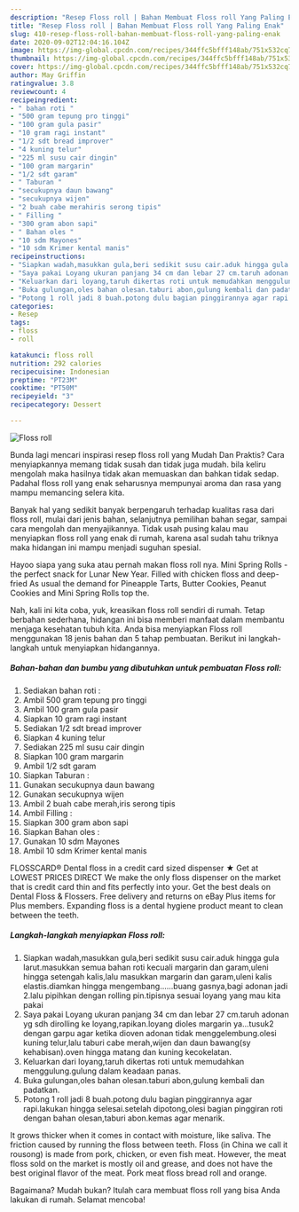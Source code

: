 ```yaml
---
description: "Resep Floss roll | Bahan Membuat Floss roll Yang Paling Enak"
title: "Resep Floss roll | Bahan Membuat Floss roll Yang Paling Enak"
slug: 410-resep-floss-roll-bahan-membuat-floss-roll-yang-paling-enak
date: 2020-09-02T12:04:16.104Z
image: https://img-global.cpcdn.com/recipes/344ffc5bfff148ab/751x532cq70/floss-roll-foto-resep-utama.jpg
thumbnail: https://img-global.cpcdn.com/recipes/344ffc5bfff148ab/751x532cq70/floss-roll-foto-resep-utama.jpg
cover: https://img-global.cpcdn.com/recipes/344ffc5bfff148ab/751x532cq70/floss-roll-foto-resep-utama.jpg
author: May Griffin
ratingvalue: 3.8
reviewcount: 4
recipeingredient:
- " bahan roti "
- "500 gram tepung pro tinggi"
- "100 gram gula pasir"
- "10 gram ragi instant"
- "1/2 sdt bread improver"
- "4 kuning telur"
- "225 ml susu cair dingin"
- "100 gram margarin"
- "1/2 sdt garam"
- " Taburan "
- "secukupnya daun bawang"
- "secukupnya wijen"
- "2 buah cabe merahiris serong tipis"
- " Filling "
- "300 gram abon sapi"
- " Bahan oles "
- "10 sdm Mayones"
- "10 sdm Krimer kental manis"
recipeinstructions:
- "Siapkan wadah,masukkan gula,beri sedikit susu cair.aduk hingga gula larut.masukkan semua bahan roti kecuali margarin dan garam,uleni hingga setengah kalis,lalu masukkan margarin dan garam,uleni kalis elastis.diamkan hingga mengembang......buang gasnya,bagi adonan jadi 2.lalu pipihkan dengan rolling pin.tipisnya sesuai loyang yang mau kita pakai"
- "Saya pakai Loyang ukuran panjang 34 cm dan lebar 27 cm.taruh adonan yg sdh dirolling ke loyang,rapikan.loyang dioles margarin ya...tusuk2 dengan garpu agar ketika dioven adonan tidak menggelembung.olesi kuning telur,lalu taburi cabe merah,wijen dan daun bawang(sy kehabisan).oven hingga matang dan kuning kecokelatan."
- "Keluarkan dari loyang,taruh dikertas roti untuk memudahkan menggulung.gulung dalam keadaan panas."
- "Buka gulungan,oles bahan olesan.taburi abon,gulung kembali dan padatkan."
- "Potong 1 roll jadi 8 buah.potong dulu bagian pinggirannya agar rapi.lakukan hingga selesai.setelah dipotong,olesi bagian pinggiran roti dengan bahan olesan,taburi abon.kemas agar menarik."
categories:
- Resep
tags:
- floss
- roll

katakunci: floss roll 
nutrition: 292 calories
recipecuisine: Indonesian
preptime: "PT23M"
cooktime: "PT50M"
recipeyield: "3"
recipecategory: Dessert

---
```



![Floss roll](https://img-global.cpcdn.com/recipes/344ffc5bfff148ab/751x532cq70/floss-roll-foto-resep-utama.jpg)

Bunda lagi mencari inspirasi resep floss roll yang Mudah Dan Praktis? Cara menyiapkannya memang tidak susah dan tidak juga mudah. bila keliru mengolah maka hasilnya tidak akan memuaskan dan bahkan tidak sedap. Padahal floss roll yang enak seharusnya mempunyai aroma dan rasa yang mampu memancing selera kita.

Banyak hal yang sedikit banyak berpengaruh terhadap kualitas rasa dari floss roll, mulai dari jenis bahan, selanjutnya pemilihan bahan segar, sampai cara mengolah dan menyajikannya. Tidak usah pusing kalau mau menyiapkan floss roll yang enak di rumah, karena asal sudah tahu triknya maka hidangan ini mampu menjadi suguhan spesial.

Hayoo siapa yang suka atau pernah makan floss roll nya. Mini Spring Rolls - the perfect snack for Lunar New Year. Filled with chicken floss and deep-fried As usual the demand for Pineapple Tarts, Butter Cookies, Peanut Cookies and Mini Spring Rolls top the.


Nah, kali ini kita coba, yuk, kreasikan floss roll sendiri di rumah. Tetap berbahan sederhana, hidangan ini bisa memberi manfaat dalam membantu menjaga kesehatan tubuh kita. Anda bisa menyiapkan Floss roll menggunakan 18 jenis bahan dan 5 tahap pembuatan. Berikut ini langkah-langkah untuk menyiapkan hidangannya.

<!--inarticleads1-->

##### Bahan-bahan dan bumbu yang dibutuhkan untuk pembuatan Floss roll:

1. Sediakan  bahan roti :
1. Ambil 500 gram tepung pro tinggi
1. Ambil 100 gram gula pasir
1. Siapkan 10 gram ragi instant
1. Sediakan 1/2 sdt bread improver
1. Siapkan 4 kuning telur
1. Sediakan 225 ml susu cair dingin
1. Siapkan 100 gram margarin
1. Ambil 1/2 sdt garam
1. Siapkan  Taburan :
1. Gunakan secukupnya daun bawang
1. Gunakan secukupnya wijen
1. Ambil 2 buah cabe merah,iris serong tipis
1. Ambil  Filling :
1. Siapkan 300 gram abon sapi
1. Siapkan  Bahan oles :
1. Gunakan 10 sdm Mayones
1. Ambil 10 sdm Krimer kental manis


FLOSSCARD® Dental floss in a credit card sized dispenser ★ Get at LOWEST PRICES DIRECT We make the only floss dispenser on the market that is credit card thin and fits perfectly into your. Get the best deals on Dental Floss &amp; Flossers. Free delivery and returns on eBay Plus items for Plus members. Expanding floss is a dental hygiene product meant to clean between the teeth. 

<!--inarticleads2-->

##### Langkah-langkah menyiapkan Floss roll:

1. Siapkan wadah,masukkan gula,beri sedikit susu cair.aduk hingga gula larut.masukkan semua bahan roti kecuali margarin dan garam,uleni hingga setengah kalis,lalu masukkan margarin dan garam,uleni kalis elastis.diamkan hingga mengembang......buang gasnya,bagi adonan jadi 2.lalu pipihkan dengan rolling pin.tipisnya sesuai loyang yang mau kita pakai
1. Saya pakai Loyang ukuran panjang 34 cm dan lebar 27 cm.taruh adonan yg sdh dirolling ke loyang,rapikan.loyang dioles margarin ya...tusuk2 dengan garpu agar ketika dioven adonan tidak menggelembung.olesi kuning telur,lalu taburi cabe merah,wijen dan daun bawang(sy kehabisan).oven hingga matang dan kuning kecokelatan.
1. Keluarkan dari loyang,taruh dikertas roti untuk memudahkan menggulung.gulung dalam keadaan panas.
1. Buka gulungan,oles bahan olesan.taburi abon,gulung kembali dan padatkan.
1. Potong 1 roll jadi 8 buah.potong dulu bagian pinggirannya agar rapi.lakukan hingga selesai.setelah dipotong,olesi bagian pinggiran roti dengan bahan olesan,taburi abon.kemas agar menarik.


It grows thicker when it comes in contact with moisture, like saliva. The friction caused by running the floss between teeth. Floss (in China we call it rousong) is made from pork, chicken, or even fish meat. However, the meat floss sold on the market is mostly oil and grease, and does not have the best original flavor of the meat. Pork meat floss bread roll and orange. 

Bagaimana? Mudah bukan? Itulah cara membuat floss roll yang bisa Anda lakukan di rumah. Selamat mencoba!
